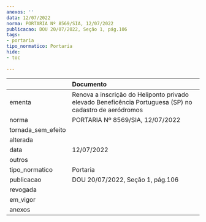```yaml
---
anexos: ''
data: 12/07/2022
norma: PORTARIA Nº 8569/SIA, 12/07/2022
publicacao: DOU 20/07/2022, Seção 1, pág.106
tags:
- portaria
tipo_normatico: Portaria
hide: 
- toc 
 
---
```


|                    | Documento                                                                                              |
|:-------------------|:-------------------------------------------------------------------------------------------------------|
| ementa             | Renova a inscrição do Heliponto privado elevado Beneficência Portuguesa (SP) no cadastro de aeródromos |
| norma              | PORTARIA Nº 8569/SIA, 12/07/2022                                                                       |
| tornada_sem_efeito |                                                                                                        |
| alterada           |                                                                                                        |
| data               | 12/07/2022                                                                                             |
| outros             |                                                                                                        |
| tipo_normatico     | Portaria                                                                                               |
| publicacao         | DOU 20/07/2022, Seção 1, pág.106                                                                       |
| revogada           |                                                                                                        |
| em_vigor           |                                                                                                        |
| anexos             |                                                                                                        |
